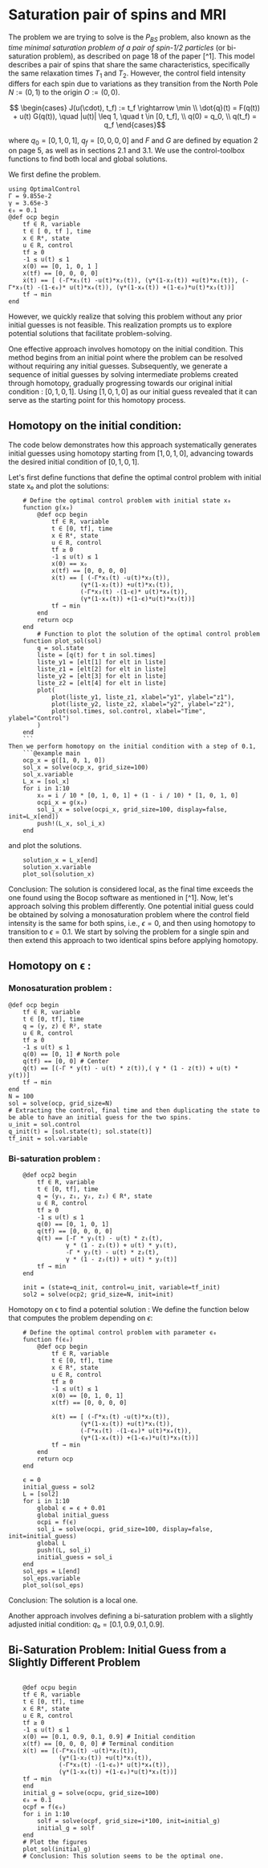 # Saturation pair of spins and MRI
The problem we are trying to solve is the $P_{BS}$ problem, also known as the *time minimal saturation problem of a pair of spin-1/2 particles* (or bi-saturation problem), as described on page 18 of the paper [^1]. This model describes a pair of spins that share the same characteristics, specifically the same relaxation times $T_1$ and $T_2$. However, the control field intensity differs for each spin due to variations as they transition from the North Pole $N := (0,1)$ to the origin $O := (0,0)$.

```math
    \begin{cases}
    J(u(\cdot), t_f) := t_f \rightarrow \min \\
    \dot{q}(t) = F(q(t)) + u(t) G(q(t)), \quad |u(t)| \leq 1, \quad t \in [0, t_f], \\
    q(0) = q_0, \\
    q(t_f) = q_f
    \end{cases}
```
where $q_0 = [0, 1, 0, 1]$, $q_f = [0, 0, 0, 0]$ and $F$ and $G$ are defined by equation 2 on page 5, as well as in sections 2.1 and 3.1. We use the control-toolbox functions to find both local and global solutions.

We first define the problem.

```@example main
using OptimalControl
Γ = 9.855e-2
γ = 3.65e-3
ϵ₀ = 0.1
@def ocp begin
    tf ∈ R, variable
    t ∈ [ 0, tf ], time
    x ∈ R⁴, state
    u ∈ R, control
    tf ≥ 0
    -1 ≤ u(t) ≤ 1
    x(0) == [0, 1, 0, 1 ]
    x(tf) == [0, 0, 0, 0]
    ẋ(t) == [ (-Γ*x₁(t) -u(t)*x₂(t)), (γ*(1-x₂(t)) +u(t)*x₁(t)), (-Γ*x₃(t) -(1-ϵ₀)* u(t)*x₄(t)), (γ*(1-x₄(t)) +(1-ϵ₀)*u(t)*x₃(t))]
    tf → min
end
```
However, we quickly realize that solving this problem without any prior initial guesses is not feasible. This realization prompts us to explore potential solutions that facilitate problem-solving.

One effective approach involves homotopy on the initial condition. This method begins from an initial point where the problem can be resolved without requiring any initial guesses. Subsequently, we generate a sequence of initial guesses by solving intermediate problems created through homotopy, gradually progressing towards our original initial condition : $[0, 1, 0, 1]$. Using $[1, 0, 1, 0]$ as our initial guess revealed that it can serve as the starting point for this homotopy process.

## Homotopy on the initial condition:
The code below demonstrates how this approach systematically generates initial guesses using homotopy starting from $[1, 0, 1, 0]$, advancing towards the desired initial condition of $[0, 1, 0, 1]$.

Let's first define functions that define the optimal control problem with initial state x₀ and plot the solutions: 
```@example main
    # Define the optimal control problem with initial state x₀
    function g(x₀)
        @def ocp begin
            tf ∈ R, variable
            t ∈ [0, tf], time
            x ∈ R⁴, state
            u ∈ R, control
            tf ≥ 0
            -1 ≤ u(t) ≤ 1
            x(0) == x₀
            x(tf) == [0, 0, 0, 0]
            ẋ(t) == [ (-Γ*x₁(t) -u(t)*x₂(t)), 
                    (γ*(1-x₂(t)) +u(t)*x₁(t)), 
                    (-Γ*x₃(t) -(1-ϵ)* u(t)*x₄(t)), 
                    (γ*(1-x₄(t)) +(1-ϵ)*u(t)*x₃(t))]
            tf → min
        end
        return ocp
    end
        # Function to plot the solution of the optimal control problem
    function plot_sol(sol)
        q = sol.state
        liste = [q(t) for t in sol.times]
        liste_y1 = [elt[1] for elt in liste]
        liste_z1 = [elt[2] for elt in liste]
        liste_y2 = [elt[3] for elt in liste]
        liste_z2 = [elt[4] for elt in liste]
        plot(
            plot(liste_y1, liste_z1, xlabel="y1", ylabel="z1"),
            plot(liste_y2, liste_z2, xlabel="y2", ylabel="z2"),
            plot(sol.times, sol.control, xlabel="Time", ylabel="Control")
        )
    end
    ```
Then we perform homotopy on the initial condition with a step of 0.1,
    ```@example main
    ocp_x = g([1, 0, 1, 0])
    sol_x = solve(ocp_x, grid_size=100)
    sol_x.variable
    L_x = [sol_x]
    for i in 1:10
        x₀ = i / 10 * [0, 1, 0, 1] + (1 - i / 10) * [1, 0, 1, 0]
        ocpi_x = g(x₀)
        sol_i_x = solve(ocpi_x, grid_size=100, display=false, init=L_x[end]) 
        push!(L_x, sol_i_x)
    end

```
and plot the solutions.
```@example main
    solution_x = L_x[end]
    solution_x.variable
    plot_sol(solution_x)
```
Conclusion: The solution is considered local, as the final time exceeds the one found using the Bocop software as mentioned in [^1].
Now, let's approach solving this problem differently. One potential initial guess could be obtained by solving a monosaturation problem where the control field intensity is the same for both spins, i.e., $ϵ = 0$, and then using homotopy to transition to $ϵ = 0.1$. We start by solving the problem for a single spin and then extend this approach to two identical spins before applying homotopy.
## Homotopy on ϵ : 
### Monosaturation problem :


```@example main
@def ocp begin
    tf ∈ R, variable
    t ∈ [0, tf], time
    q = (y, z) ∈ R², state
    u ∈ R, control
    tf ≥ 0
    -1 ≤ u(t) ≤ 1
    q(0) == [0, 1] # North pole
    q(tf) == [0, 0] # Center
    q̇(t) == [(-Γ * y(t) - u(t) * z(t)),( γ * (1 - z(t)) + u(t) * y(t))]
    tf → min
end
N = 100
sol = solve(ocp, grid_size=N) 
# Extracting the control, final time and then duplicating the state to be able to have an initial guess for the two spins.
u_init = sol.control  
q_init(t) = [sol.state(t); sol.state(t)]
tf_init = sol.variable
```
### Bi-saturation problem :
```@example main
    @def ocp2 begin
        tf ∈ R, variable
        t ∈ [0, tf], time
        q = (y₁, z₁, y₂, z₂) ∈ R⁴, state
        u ∈ R, control
        tf ≥ 0
        -1 ≤ u(t) ≤ 1
        q(0) == [0, 1, 0, 1] 
        q(tf) == [0, 0, 0, 0] 
        q̇(t) == [-Γ * y₁(t) - u(t) * z₁(t),
                γ * (1 - z₁(t)) + u(t) * y₁(t),
                -Γ * y₂(t) - u(t) * z₂(t),
                γ * (1 - z₂(t)) + u(t) * y₂(t)]
        tf → min
    end

    init = (state=q_init, control=u_init, variable=tf_init)
    sol2 = solve(ocp2; grid_size=N, init=init)
```
Homotopy on ϵ to find a potential solution : 
We define the function below that computes the problem depending on $ϵ$: 
```@example main
    # Define the optimal control problem with parameter ϵ₀
    function f(ϵ₀)
        @def ocp begin
            tf ∈ R, variable 
            t ∈ [0, tf], time 
            x ∈ R⁴, state    
            u ∈ R, control    
            tf ≥ 0            
            -1 ≤ u(t) ≤ 1     
            x(0) == [0, 1, 0, 1] 
            x(tf) == [0, 0, 0, 0] 
            
            ẋ(t) == [ (-Γ*x₁(t) -u(t)*x₂(t)), 
                    (γ*(1-x₂(t)) +u(t)*x₁(t)), 
                    (-Γ*x₃(t) -(1-ϵ₀)* u(t)*x₄(t)), 
                    (γ*(1-x₄(t)) +(1-ϵ₀)*u(t)*x₃(t))]
            tf → min 
        end
        return ocp
    end
```

```@example main
    ϵ = 0
    initial_guess = sol2
    L = [sol2]
    for i in 1:10
        global ϵ = ϵ + 0.01
        global initial_guess
        ocpi = f(ϵ)
        sol_i = solve(ocpi, grid_size=100, display=false, init=initial_guess)
        global L
        push!(L, sol_i)
        initial_guess = sol_i
    end
    sol_eps = L[end]
    sol_eps.variable
    plot_sol(sol_eps)
```

Conclusion: The solution is a local one.

Another approach involves defining a bi-saturation problem with a slightly adjusted initial condition: $q₀ = [0.1, 0.9, 0.1, 0.9]$.

##  Bi-Saturation Problem: Initial Guess from a Slightly Different Problem
```@example main
    
    @def ocpu begin
    tf ∈ R, variable
    t ∈ [0, tf], time
    x ∈ R⁴, state
    u ∈ R, control
    tf ≥ 0
    -1 ≤ u(t) ≤ 1
    x(0) == [0.1, 0.9, 0.1, 0.9] # Initial condition
    x(tf) == [0, 0, 0, 0] # Terminal condition
    ẋ(t) == [(-Γ*x₁(t) -u(t)*x₂(t)),
              (γ*(1-x₂(t)) +u(t)*x₁(t)),
              (-Γ*x₃(t) -(1-ϵ₀)* u(t)*x₄(t)),
              (γ*(1-x₄(t)) +(1-ϵ₀)*u(t)*x₃(t))]
    tf → min
    end
    initial_g = solve(ocpu, grid_size=100)
    ϵ₀ = 0.1
    ocpf = f(ϵ₀)
    for i in 1:10
        solf = solve(ocpf, grid_size=i*100, init=initial_g)
        initial_g = solf
    end
    # Plot the figures
    plot_sol(initial_g)
    # Conclusion: This solution seems to be the optimal one.

```




